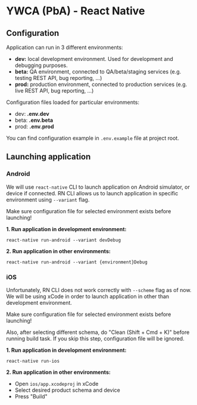 # YWCA (PbA) - React Native

## Configuration
Application can run in 3 different environments:

* **dev:** local development environment. Used for development and debugging purposes.
* **beta:** QA environment, connected to QA/beta/staging services (e.g. testing REST API, bug reporting, ...)
* **prod:** production environment, connected to production services (e.g. live REST API, bug reporting, ...)



Configuration files loaded for particular environments:

* dev: **.env.dev**
* beta: **.env.beta**
* prod: **.env.prod**

You can find configuration example in `.env.example` file at project root.

## Launching application
### Android

We will use `react-native` CLI to launch application on Android simulator, or device if connected.
RN CLI allows us to launch application in specific environment using `--variant` flag.

Make sure configuration file for selected environment exists before launching!

**1. Run application in development environment:**

```shell
react-native run-android --variant devDebug
```

**2. Run application in other environments:**

```shell
react-native run-android --variant {environment}Debug
```



### iOS
Unfortunately, RN CLI does not work correctly with `--scheme` flag as of now. We will be using xCode in order to launch application in other than development environment.

Make sure configuration file for selected environment exists before launching!

Also, after selecting different schema, do "Clean (Shift + Cmd + K)" before running build task. If you skip this step, configuration file will be ignored.

**1. Run application in development environment:**

```shell
react-native run-ios
```
**2. Run application in other environments:**

* Open `ios/app.xcodeproj` in xCode
* Select desired product schema and device
* Press "Build"